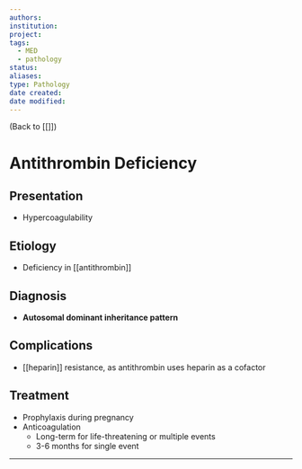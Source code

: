 ```yaml
---
authors: 
institution: 
project: 
tags:
  - MED
  - pathology
status: 
aliases: 
type: Pathology
date created: 
date modified:
---
```


(Back to [[]])

# Antithrombin Deficiency

## Presentation
- Hypercoagulability
## Etiology
- Deficiency in [[antithrombin]]
## Diagnosis
- **Autosomal dominant inheritance pattern**
## Complications
- [[heparin]] resistance, as antithrombin uses heparin as a cofactor
## Treatment
- Prophylaxis during pregnancy
- Anticoagulation
	- Long-term for life-threatening or multiple events
	- 3-6 months for single event

---
